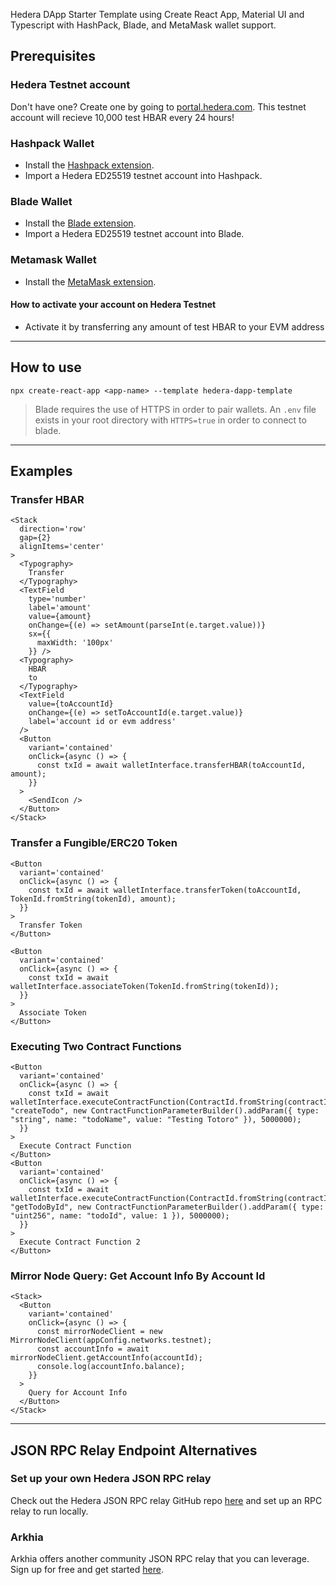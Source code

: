 Hedera DApp Starter Template using Create React App, Material UI and Typescript with HashPack, Blade, and MetaMask wallet support.

## Prerequisites

### Hedera Testnet account

Don't have one? Create one by going to [portal.hedera.com](https://portal.hedera.com/register). This testnet account will recieve 10,000 test HBAR every 24 hours!

### Hashpack Wallet
* Install the [Hashpack extension](https://chrome.google.com/webstore/detail/hashpack/gjagmgiddbbciopjhllkdnddhcglnemk).  
* Import a Hedera ED25519 testnet account into Hashpack.

### Blade Wallet
* Install the [Blade extension](https://chrome.google.com/webstore/detail/blade-%E2%80%93-hedera-web3-digit/abogmiocnneedmmepnohnhlijcjpcifd).  
* Import a Hedera ED25519 testnet account into Blade.

### Metamask Wallet
* Install the [MetaMask extension](https://chrome.google.com/webstore/detail/metamask/nkbihfbeogaeaoehlefnkodbefgpgknn).  

#### How to activate your account on Hedera Testnet

* Activate it by transferring any amount of test HBAR to your EVM address

-----

## How to use
```npx create-react-app <app-name> --template hedera-dapp-template ```

> Blade requires the use of HTTPS in order to pair wallets. An `.env` file exists in your root directory with `HTTPS=true` in order to connect to blade.

----

## Examples
### Transfer HBAR
```tsx
<Stack
  direction='row'
  gap={2}
  alignItems='center'
>
  <Typography>
    Transfer
  </Typography>
  <TextField
    type='number'
    label='amount'
    value={amount}
    onChange={(e) => setAmount(parseInt(e.target.value))}
    sx={{
      maxWidth: '100px'
    }} />
  <Typography>
    HBAR
    to
  </Typography>
  <TextField
    value={toAccountId}
    onChange={(e) => setToAccountId(e.target.value)}
    label='account id or evm address'
  />
  <Button
    variant='contained'
    onClick={async () => {
      const txId = await walletInterface.transferHBAR(toAccountId, amount);
    }}
  >
    <SendIcon />
  </Button>
</Stack>
```
### Transfer a Fungible/ERC20 Token

```tsx
<Button
  variant='contained'
  onClick={async () => {
    const txId = await walletInterface.transferToken(toAccountId, TokenId.fromString(tokenId), amount);
  }}
>
  Transfer Token
</Button>

<Button
  variant='contained'
  onClick={async () => {
    const txId = await walletInterface.associateToken(TokenId.fromString(tokenId));
  }}
>
  Associate Token
</Button>
```
### Executing Two Contract Functions

```tsx
<Button
  variant='contained'
  onClick={async () => {
    const txId = await walletInterface.executeContractFunction(ContractId.fromString(contractId), "createTodo", new ContractFunctionParameterBuilder().addParam({ type: "string", name: "todoName", value: "Testing Totoro" }), 5000000);
  }}
>
  Execute Contract Function
</Button>
<Button
  variant='contained'
  onClick={async () => {
    const txId = await walletInterface.executeContractFunction(ContractId.fromString(contractId), "getTodoById", new ContractFunctionParameterBuilder().addParam({ type: "uint256", name: "todoId", value: 1 }), 5000000);
  }}
>
  Execute Contract Function 2
</Button>
```
### Mirror Node Query: Get Account Info By Account Id

```tsx
<Stack>
  <Button
    variant='contained'
    onClick={async () => {
      const mirrorNodeClient = new MirrorNodeClient(appConfig.networks.testnet);
      const accountInfo = await mirrorNodeClient.getAccountInfo(accountId);
      console.log(accountInfo.balance);
    }}
  >
    Query for Account Info
  </Button>
</Stack>
```

---

## JSON RPC Relay Endpoint Alternatives
### Set up your own Hedera JSON RPC relay
Check out the Hedera JSON RPC relay GitHub repo [here](https://github.com/hashgraph/hedera-json-rpc-relay) and set up an RPC relay to run locally.

### Arkhia
Arkhia offers another community JSON RPC relay that you can leverage. Sign up for free and get started [here](https://www.arkhia.io/features/#api-services).